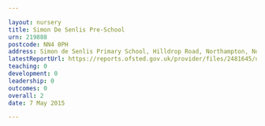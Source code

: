 ```yaml
---

layout: nursery
title: Simon De Senlis Pre-School
urn: 219888
postcode: NN4 0PH
address: Simon de Senlis Primary School, Hilldrop Road, Northampton, Northamptonshire, NN4 0PH
latestReportUrl: https://reports.ofsted.gov.uk/provider/files/2481645/urn/219888.pdf
teaching: 0
development: 0
leadership: 0
outcomes: 0
overall: 2
date: 7 May 2015

---
```

